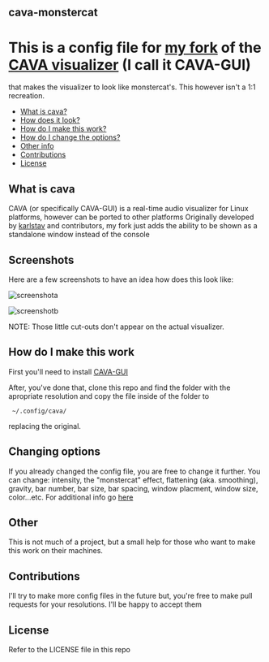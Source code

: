 ## cava-monstercat

# This is a config file for [my fork](https://github.com/nikp123/cava) of the [CAVA visualizer](https://github.com/karlstav/cava) (I call it CAVA-GUI)
that makes the visualizer to look like monstercat's. This however isn't a 1:1 recreation.

- [What is cava?](#what-is-cava)
- [How does it look?](#screenshots)
- [How do I make this work?](#how-do-i-make-this-work)
- [How do I change the options?](#changing-options)
- [Other info](#other)
- [Contributions](#contributions)
- [License](#license)


What is cava
------------

CAVA (or specifically CAVA-GUI) is a real-time audio visualizer for Linux platforms, however can be ported to other platforms
Originally developed by [karlstav](https://github.com/karlstav) and contributors, my fork just adds the ability to be shown as a standalone window instead of the console


Screenshots
-----------

Here are a few screenshots to have an idea how does this look like:

![screenshota](http://i.imgur.com/9K2o4K8.png)

![screenshotb](http://i.imgur.com/Tt1aktR.png)

NOTE: Those little cut-outs don't appear on the actual visualizer.


How do I make this work
-----------------------

First you'll need to install [CAVA-GUI](https://github.com/nikp123/cava)

After, you've done that, clone this repo and find the folder with the apropriate resolution and copy the file inside of the folder to 
     
     ~/.config/cava/
replacing the original.


Changing options
----------------

If you already changed the config file, you are free to change it further. You can change: intensity, the "monstercat" effect, flattening (aka. smoothing), gravity, bar number, bar size, bar spacing, window placment, window size, color...etc. For additional info go [here](https://github.com/nikp123/cava)


Other
-----

This is not much of a project, but a small help for those who want to make this work on their machines.


Contributions
-------------

I'll try to make more config files in the future but, you're free to make pull requests for your resolutions. I'll be happy to accept them


License
-------
Refer to the LICENSE file in this repo

